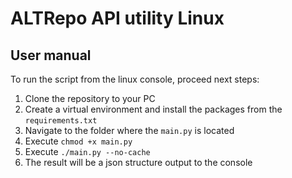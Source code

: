 # ALTRepo API utility Linux
## User manual
To run the script from the linux console, proceed next steps:

1. Clone the repository to your PC
2. Create a virtual environment and install the packages from the `requirements.txt`
3. Navigate to the folder where the `main.py` is located
4. Execute `chmod +x main.py`
5. Execute `./main.py --no-cache`
6. The result will be a json structure output to the console 


